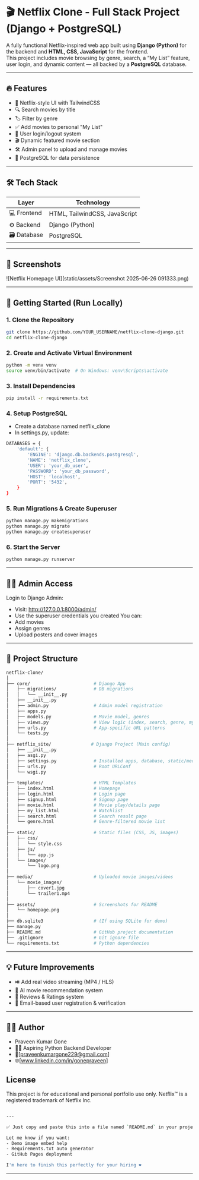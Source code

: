 # 🎬 Netflix Clone - Full Stack Project (Django + PostgreSQL)

A fully functional Netflix-inspired web app built using **Django (Python)** for the backend and **HTML, CSS, JavaScript** for the frontend.  
This project includes movie browsing by genre, search, a “My List” feature, user login, and dynamic content — all backed by a **PostgreSQL** database.

---

## 🔥 Features

- 🎥 Netflix-style UI with TailwindCSS
- 🔍 Search movies by title
- 🏷️ Filter by genre
- ✅ Add movies to personal "My List"
- 🔐 User login/logout system
- 🎬 Dynamic featured movie section
- 🛠️ Admin panel to upload and manage movies
- 💾 PostgreSQL for data persistence

---

## 🛠️ Tech Stack

| Layer        | Technology                  |
|--------------|------------------------------|
| 💻 Frontend   | HTML, TailwindCSS, JavaScript |
| ⚙️ Backend    | Django (Python)              |
| 🗃️ Database   | PostgreSQL                   |

---

## 📸 Screenshots

![Netflix Homepage UI](static/assets/Screenshot 2025-06-26 091333.png)

---

## 🚀 Getting Started (Run Locally)

### 1. Clone the Repository

```bash
git clone https://github.com/YOUR_USERNAME/netflix-clone-django.git
cd netflix-clone-django 
```
### 2. Create and Activate Virtual Environment

```bash
python -m venv venv
source venv/bin/activate  # On Windows: venv\Scripts\activate
```
### 3. Install Dependencies
```bash
pip install -r requirements.txt
```
### 4. Setup PostgreSQL
- Create a database named netflix_clone
- In settings.py, update:
```bash
DATABASES = {
    'default': {
        'ENGINE': 'django.db.backends.postgresql',
        'NAME': 'netflix_clone',
        'USER': 'your_db_user',
        'PASSWORD': 'your_db_password',
        'HOST': 'localhost',
        'PORT': '5432',
    }
}
```
### 5. Run Migrations & Create Superuser

```bash
python manage.py makemigrations
python manage.py migrate
python manage.py createsuperuser
```
### 6. Start the Server

```bash
python manage.py runserver
```
---
## 👨‍💻 Admin Access
Login to Django Admin:
- Visit: http://127.0.0.1:8000/admin/
- Use the superuser credentials you created
You can:
- Add movies
- Assign genres
- Upload posters and cover images
---
## 📂 Project Structure
```bash
netflix-clone/
│
├── core/                        # Django App
│   ├── migrations/              # DB migrations
│   │   └── __init__.py
│   ├── __init__.py
│   ├── admin.py                 # Admin model registration
│   ├── apps.py
│   ├── models.py                # Movie model, genres
│   ├── views.py                 # View logic (index, search, genre, my_list)
│   ├── urls.py                  # App-specific URL patterns
│   └── tests.py
│
├── netflix_site/               # Django Project (Main config)
│   ├── __init__.py
│   ├── asgi.py
│   ├── settings.py              # Installed apps, database, static/media settings
│   ├── urls.py                  # Root URLConf
│   └── wsgi.py
│
├── templates/                   # HTML Templates
│   ├── index.html               # Homepage
│   ├── login.html               # Login page
│   ├── signup.html              # Signup page
│   ├── movie.html               # Movie play/details page
│   ├── my_list.html             # Watchlist
│   ├── search.html              # Search result page
│   └── genre.html               # Genre-filtered movie list
│
├── static/                      # Static files (CSS, JS, images)
│   ├── css/
│   │   └── style.css
│   ├── js/
│   │   └── app.js
│   └── images/
│       └── logo.png
│
├── media/                       # Uploaded movie images/videos
│   └── movie_images/
│       ├── cover1.jpg
│       └── trailer1.mp4
│
├── assets/                      # Screenshots for README
│   └── homepage.png
│
├── db.sqlite3                   # (If using SQLite for demo)
├── manage.py
├── README.md                    # GitHub project documentation
├── .gitignore                   # Git ignore file
└── requirements.txt             # Python dependencies

```
---
## 💡 Future Improvements
- ⏯️ Add real video streaming (MP4 / HLS)
- 🧠 AI movie recommendation system
- 📝 Reviews & Ratings system
- 📧 Email-based user registration & verification
---
## 🙋‍♂️ Author
- Praveen Kumar Gone
- 🧑‍💻 Aspiring Python Backend Developer
- 📧[praveenkumargone229@gmail.com]
- 🌐[www.linkedin.com/in/gonepraveen]

## License
This project is for educational and personal portfolio use only.
Netflix™ is a registered trademark of Netflix Inc.
```bash

---

✅ Just copy and paste this into a file named `README.md` in your project root.

Let me know if you want:
- Demo image embed help  
- Requirements.txt auto generator  
- GitHub Pages deployment

I'm here to finish this perfectly for your hiring ❤️
```
---


